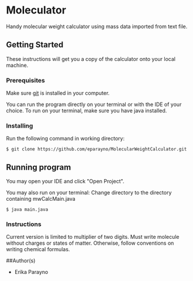 # Moleculator
Handy molecular weight calculator using mass data imported from text file. 

## Getting Started
These instructions will get you a copy of the calculator onto your local machine. 

### Prerequisites
Make sure [git](https://git-scm.com/book/en/v2/Getting-Started-Installing-Git) is installed in your computer. 

You can run the program directly on your terminal or with the IDE of your choice. To run on your terminal, make sure you have java installed. 

### Installing 
Run the following command in working directory: 
```
$ git clone https://github.com/eparayno/MolecularWeightCalculator.git
```

## Running program
You may open your IDE and click "Open Project".

You may also run on your terminal: 
Change directory to the directory containing mwCalcMain.java
```
$ java main.java
```

### Instructions
Current version is limited to multiplier of two digits. Must write molecule without charges or states of matter. Otherwise, follow conventions on writing chemical formulas. 

##Author(s)
- Erika Parayno
